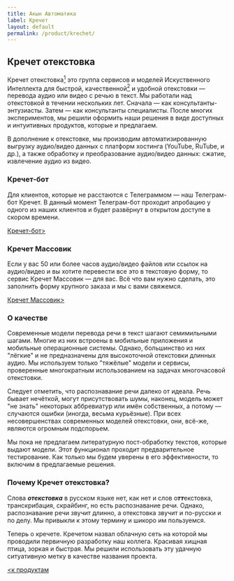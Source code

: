 ```yaml
---
title: Акын Автоматика
label: Кречет
layout: default
permalink: /product/krechet/
---
```


## Кречет отекстовка

Кречет отекстовка[<sup>1</sup>](#whykrechet) это группа сервисов и моделей Искуственного Интеллекта для быстрой, качественной[<sup>2</sup>](#quality) и удобной отекстовки — перевода аудио или видео с речью в текст. Мы работали над отекстовкой в течении нескольких лет. Сначала — как консультанты-энтузиасты. Затем — как консультанты специалисты. После многих экспериментов, мы решили оформить наши решения в виде доступных и интуитивных продуктов, которые и предлагаем.

В дополнение к отекстовке, мы производим автоматизированную выгрузку аудио/видео данных с платформ хостинга (YouTube, RuTube, и др.), а также обработку и преобразование аудио/видео данных: сжатие, извлечение аудио из видео.

### Кречет-бот

Для клиентов, которые не расстаются с Телеграммом — наш Телеграм-бот Кречет. В данный момент Телеграм-бот проходит апробацию у одного из наших клиентов и будет развёрнут в открытом доступе в скором времени.

[Кречет-бот>](/product/krechet_bot/)

### Кречет Массовик

Если у вас 50 или более часов аудио/видео файлов или ссылок на аудио/видео и вы хотите перевести все это в текстовую форму, то сервис Кречет Массовик — для вас. Всё что вам нужно сделать, это заполнить форму крупного заказа и мы с вами свяжемся.

[Кречет Массовик>](/product/krechet_bulk/)

### О качестве <a name="quality"></a>

Современные модели перевода речи в текст шагают семимильными шагами. Многие из них встроены в мобильные приложения и мобильные операционные системы. Однако, большинство из них "лёгкие" и не предназначены для высокоточной отекстовки длинных аудио. Мы используем только "тяжёлые" модели и сервисы, проверенные многократным использованием на задачах многочасовой отекстовки. 

Следует отметить, что распознавание речи далеко от идеала. Речь бывает нечёткой, могут присутствовать шумы, наконец, модель может "не знать" некоторых аббревиатур или имён собственных, а потому — случаются ошибки (иногда, весьма курьёзные). При всех несовершенствах современных моделей отекстовки, они, всё-же, являются огромным подспорьем.

Мы пока не предлагаем литературную пост-обработку текстов, которые выдают модели. Этот функционал проходит предварительное тестирование. Как только мы будем уверены в его эффективности, то включим в предлагаемые решения.

### Почему Кречет отекстовка? <a name="whykrechet"></a>

Слова ***отекстовка*** в русском языке нет, как нет и слов о***тт***екстовка, транскрибация, скрайбинг, но есть распознавание речи. Однако, распознавание речи звучит длинно, а отекстовка звучит и по-русски и по делу. Мы привыкли к этому термину и шикоро им пользуемся.

Теперь о кречете. Кречетом назвал облачную сеть на которой мы проводили первичную разработку наш коллега. Красивая хищная птица, зоркая и быстрая. Мы решили использовать эту удачную ситуативную метку в качестве названия проекта.

[<к продуктам](/products/)